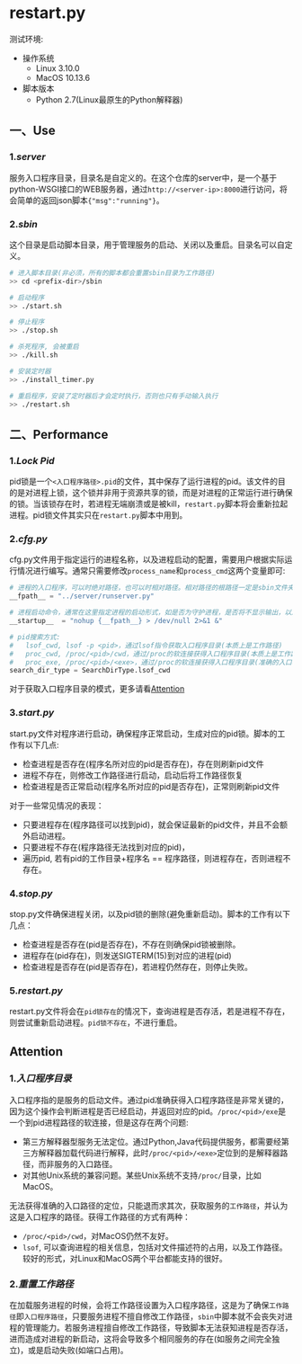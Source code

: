 # restart.py
测试环境:
* 操作系统
    * Linux 3.10.0
    * MacOS 10.13.6
* 脚本版本
    * Python 2.7(Linux最原生的Python解释器)

## 一、Use
### 1.*server*
服务入口程序目录，目录名是自定义的。在这个仓库的server中，是一个基于python-WSGI接口的WEB服务器，通过`http://<server-ip>:8000`进行访问，将会简单的返回json脚本`{"msg":"running"}`。

### 2.*sbin*
这个目录是启动脚本目录，用于管理服务的启动、关闭以及重启。目录名可以自定义。
```sh
# 进入脚本目录(非必须，所有的脚本都会重置sbin目录为工作路径)
>> cd <prefix-dir>/sbin

# 启动程序
>> ./start.sh

# 停止程序
>> ./stop.sh

# 杀死程序, 会被重启
>> ./kill.sh

# 安装定时器
>> ./install_timer.py

# 重启程序，安装了定时器后才会定时执行，否则也只有手动输入执行
>> ./restart.sh
```

## 二、Performance
### 1.*Lock Pid*
pid锁是一个`<入口程序路径>.pid`的文件，其中保存了运行进程的pid。该文件的目的是对进程上锁，这个锁并非用于资源共享的锁，而是对进程的正常运行进行确保的锁。当该锁存在时，若进程无端崩溃或是被kill，`restart.py`脚本将会重新拉起进程。pid锁文件其实只在`restart.py`脚本中用到。

### 2.*cfg.py*
cfg.py文件用于指定运行的进程名称，以及进程启动的配置，需要用户根据实际运行情况进行编写。通常只需要修改`process_name`和`process_cmd`这两个变量即可:
```py
# 进程的入口程序，可以时绝对路径，也可以时相对路径。相对路径的根路径一定是sbin文件夹
__fpath__ = "../server/runserver.py"

# 进程启动命令，通常在这里指定进程的启动形式，如是否为守护进程，是否将不显示输出，以及参数的指定
__startup__  = "nohup {__fpath__} > /dev/null 2>&1 &"

# pid搜索方式:
#   lsof_cwd, lsof -p <pid>，通过lsof指令获取入口程序目录(本质上是工作路径)
#   proc_cwd, /proc/<pid>/cwd，通过/proc的软连接获得入口程序目录(本质上是工作路径)
#   proc_exe, /proc/<pid>/<exe>，通过/proc的软连接获得入口程序目录(准确的入口程序目录)
search_dir_type = SearchDirType.lsof_cwd
```
对于获取入口程序目录的模式，更多请看[Attention](#Attention)

### 3.*start.py*
start.py文件对程序进行启动，确保程序正常启动，生成对应的pid锁。脚本的工作有以下几点:
* 检查进程是否存在(程序名所对应的pid是否存在)，存在则刷新pid文件
* 进程不存在，则修改工作路径进行启动，启动后将工作路径恢复
* 检查进程是否正常启动(程序名所对应的pid是否存在)，正常则刷新pid文件

对于一些常见情况的表现：
* 只要进程存在(程序路径可以找到pid)，就会保证最新的pid文件，并且不会额外启动进程。
* 只要进程不存在(程序路径无法找到对应的pid)，
* 遍历pid, 若有pid的工作目录+程序名 == 程序路径，则进程存在，否则进程不存在。

### 4.*stop.py*
stop.py文件确保进程关闭，以及pid锁的删除(避免重新启动)。脚本的工作有以下几点：
* 检查进程是否存在(pid是否存在)，不存在则确保pid锁被删除。
* 进程存在(pid存在)，则发送SIGTERM(15)到对应的进程(pid)
* 检查进程是否存在(pid是否存在)，若进程仍然存在，则停止失败。

### 5.*restart.py*
restart.py文件将会在`pid锁存在`的情况下，查询进程是否存活，若是进程不存在，则尝试重新启动进程。`pid锁不存在`，不进行重启。

## Attention
### 1.*入口程序目录*
入口程序指的是服务的启动文件。通过pid准确获得入口程序路径是非常关键的，因为这个操作会判断进程是否已经启动，并返回对应的pid。`/proc/<pid>/exe`是一个到pid进程路径的软连接，但是这存在两个问题:
* 第三方解释器型服务无法定位。通过Python,Java代码提供服务，都需要经第三方解释器加载代码进行解释，此时`/proc/<pid>/<exe>`定位到的是解释器路径，而非服务的入口路径。
* 对其他Unix系统的兼容问题。某些Unix系统不支持`/proc/`目录，比如MacOS。

无法获得准确的入口路径的定位，只能退而求其次，获取服务的`工作路径`，并认为这是入口程序的路径。获得工作路径的方式有两种：
* `/proc/<pid>/cwd`，对MacOS仍然不友好。
* `lsof`, 可以查询进程的相关信息，包括对文件描述符的占用，以及工作路径。较好的形式，对Linux和MacOS两个平台都能支持的很好。

### 2.*重置工作路径*
在加载服务进程的时候，会将工作路径设置为入口程序路径，这是为了确保`工作路径`即`入口程序路径`，只要服务进程不擅自修改工作路径，`sbin`中脚本就不会丧失对进程的管理能力。若服务进程擅自修改工作路径，导致脚本无法获知进程是否存活，进而造成对进程的新启动，这将会导致多个相同服务的存在(如服务之间完全独立)，或是启动失败(如端口占用)。